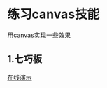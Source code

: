 # 练习canvas技能
用canvas实现一些效果

## 1.七巧板

[在线演示](https://si3ver.github.io/canvas-prac/qiqiaoban/index.html)
